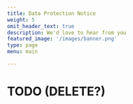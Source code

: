 ```yaml
---
title: Data Protection Notice
weight: 5
omit_header_text: true
description: We'd love to hear from you
featured_image: '/images/banner.png'
type: page
menu: main

---
```


# TODO (DELETE?)
